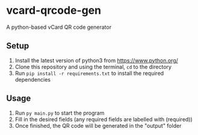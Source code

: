 # vcard-qrcode-gen

A python-based vCard QR code generator

## Setup

1. Install the latest version of python3 from https://www.python.org/ 
2. Clone this repository and using the terminal, `cd` to the directory
3. Run `pip install -r requirements.txt` to install the required dependencies

## Usage

1. Run `py main.py` to start the program
2. Fill in the desired fields (any required fields are labelled with (required))
3. Once finished, the QR code will be generated in the "output" folder